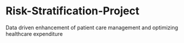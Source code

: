 # Risk-Stratification-Project
Data driven enhancement of  patient care management and optimizing healthcare expenditure
